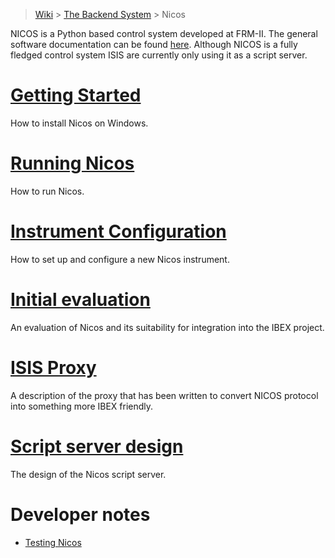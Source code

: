 > [Wiki](Home) > [The Backend System](The-Backend-System) > Nicos

NICOS is a Python based control system developed at FRM-II. The general software documentation can be found [here](http://cdn.frm2.tum.de/fileadmin/stuff/services/ITServices/nicos-master/dirhtml/). Although NICOS is a fully fledged control system ISIS are currently only using it as a script server.

# [Getting Started](Installing-Nicos-on-Windows)

How to install Nicos on Windows.

# [Running Nicos](Running-Nicos)

How to run Nicos.

# [Instrument Configuration](Configuring-a-New-Nicos-Instrument)

How to set up and configure a new Nicos instrument.

# [Initial evaluation](Nicos-evaluation)

An evaluation of Nicos and its suitability for integration into the IBEX project.

# [ISIS Proxy](ISIS-Proxy)

A description of the proxy that has been written to convert NICOS protocol into something more IBEX friendly.

# [Script server design](Script-server-design)

The design of the Nicos script server.

# Developer notes
- [Testing Nicos](testing-nicos)